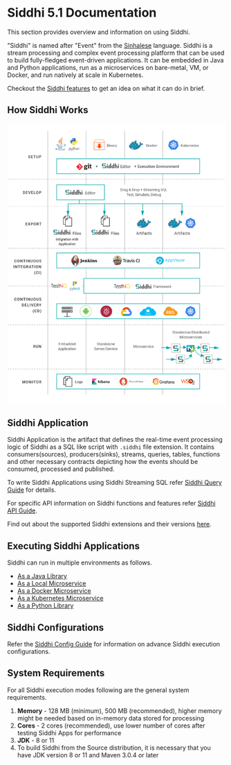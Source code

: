 # Siddhi 5.1 Documentation

This section provides overview and information on using Siddhi. 

"Siddhi" is named after "Event" from the [Sinhalese](https://en.wikipedia.org/wiki/Sinhala_language) language. Siddhi 
is a stream processing and complex event processing platform that can be used to build fully-fledged event-driven 
applications. It can be embedded in Java and Python applications, run as a microservices on bare-metal, VM, or Docker, 
and run natively at scale in Kubernetes. 

Checkout the [Siddhi features](features) to get an idea on what it can do in brief. 

## How Siddhi Works 

<img alt="" src="/images/how-siddhi-works.png" title="How Siddhi Works">
   
## Siddhi Application

Siddhi Application is the artifact that defines the real-time event processing logic of Siddhi as a SQL like script with `.siddhi` file extension. It contains consumers(sources), producers(sinks), streams, queries, tables, functions and other necessary contracts depicting how the events should be consumed, processed and published. 

To write Siddhi Applications using Siddhi Streaming SQL refer [Siddhi Query Guide](query-guide) for details.

For specific API information on Siddhi functions and features refer [Siddhi API Guide](api/latest).

Find out about the supported Siddhi extensions and their versions [here](extensions).

## Executing Siddhi Applications

Siddhi can run in multiple environments as follows.

* [As a Java Library](siddhi-as-a-java-library/)
* [As a Local Microservice](siddhi-as-a-local-microservice/)
* [As a Docker Microservice](siddhi-as-a-docker-microservice/)
* [As a Kubernetes Microservice](siddhi-as-a-kubernetes-microservice/)
* [As a Python Library](siddhi-as-a-python-library)

## Siddhi Configurations

Refer the [Siddhi Config Guide](config-guide) for information on advance Siddhi execution configurations.

## System Requirements

For all Siddhi execution modes following are the general system requirements.

1. **Memory**   - 128 MB (minimum), 500 MB (recommended), higher memory might be needed based on in-memory data stored for processing
2. **Cores**    - 2 cores (recommended), use lower number of cores after testing Siddhi Apps for performance
3. **JDK**      - 8 or 11
4. To build Siddhi from the Source distribution, it is necessary that you have JDK version 8 or 11 and Maven 3.0.4 or later
